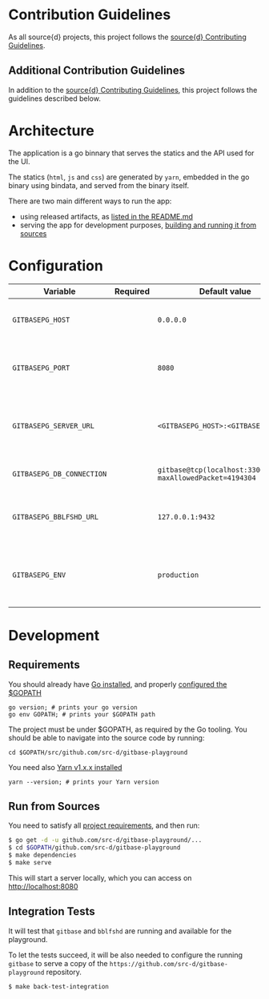 # Contribution Guidelines

As all source{d} projects, this project follows the
[source{d} Contributing Guidelines](https://github.com/src-d/guide/blob/master/engineering/documents/CONTRIBUTING.md).


## Additional Contribution Guidelines

In addition to the [source{d} Contributing Guidelines](https://github.com/src-d/guide/blob/master/engineering/documents/CONTRIBUTING.md),
this project follows the guidelines described below.


# Architecture

The application is a go binnary that serves the statics and the API used for the UI.

The statics (`html`, `js` and `css`) are generated by `yarn`, embedded in the go binary using bindata, and served from the binary itself.

There are two main different ways to run the app:

- using released artifacts, as [listed in the README.md](../README.md#run-the-playground)
- serving the app for development purposes, [building and running it from sources](#run-from-sources)


# Configuration

| Variable | Required | Default value | Meaning |
| -- | -- | -- | -- |
| `GITBASEPG_HOST` | | `0.0.0.0` | IP address to bind the HTTP server |
| `GITBASEPG_PORT` | | `8080` | Port address to bind the HTTP server |
| `GITBASEPG_SERVER_URL` | | `<GITBASEPG_HOST>:<GITBASEPG_PORT>` | URL used to access the application (i.e. public hostname) |
| `GITBASEPG_DB_CONNECTION` | | `gitbase@tcp(localhost:3306)/none?maxAllowedPacket=4194304` | gitbase connection string |
| `GITBASEPG_BBLFSHD_URL` | | `127.0.0.1:9432` | Address where bblfsh server is listening |
| `GITBASEPG_ENV` | | `production` | Sets the log level. Use `dev` to enable debug log messages |


# Development

## Requirements

You should already have [Go installed](https://golang.org/doc/install#install), and properly [configured the $GOPATH](https://github.com/golang/go/wiki/SettingGOPATH)

```
go version; # prints your go version
go env GOPATH; # prints your $GOPATH path
```

The project must be under $GOPATH, as required by the Go tooling.
You should be able to navigate into the source code by running:

```
cd $GOPATH/src/github.com/src-d/gitbase-playground
```

You need also [Yarn v1.x.x installed](https://yarnpkg.com/en/docs/install)

```
yarn --version; # prints your Yarn version
```


## Run from Sources

You need to satisfy all [project requirements](#requirements), and then run:

```bash
$ go get -d -u github.com/src-d/gitbase-playground/...
$ cd $GOPATH/github.com/src-d/gitbase-playground
$ make dependencies
$ make serve
```

This will start a server locally, which you can access on [http://localhost:8080](http://localhost:8080)


## Integration Tests

It will test that `gitbase` and `bblfshd` are running and available for the playground.

To let the tests succeed, it will be also needed to configure the running `gitbase` to serve a copy of the `https://github.com/src-d/gitbase-playground` repository.

```bash
$ make back-test-integration
```
